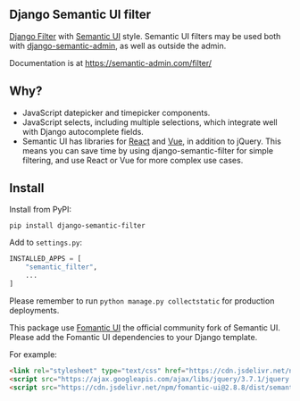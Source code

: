Django Semantic UI filter
------------------------

[Django Filter](https://github.com/carltongibson/django-filter) with [Semantic UI](https://semantic-ui.com/) style. Semantic UI filters may be used both with [django-semantic-admin](https://github.com/globophobe/django-semantic-admin), as well as outside the admin.

Documentation is at https://semantic-admin.com/filter/

Why?
----

* JavaScript datepicker and timepicker components.
* JavaScript selects, including multiple selections, which integrate well with Django autocomplete fields.
* Semantic UI has libraries for [React](https://react.semantic-ui.com/) and [Vue](https://semantic-ui-vue.github.io/#/), in addition to jQuery. This means you can save time by using django-semantic-filter for simple filtering, and use React or Vue for more complex use cases.


Install
-------

Install from PyPI:

```
pip install django-semantic-filter
```

Add to `settings.py`:

```python
INSTALLED_APPS = [
    "semantic_filter",
    ...
]
```

Please remember to run `python manage.py collectstatic` for production deployments.

This package use [Fomantic UI](https://fomantic-ui.com/) the official community fork of Semantic UI. Please add the Fomantic UI dependencies to your Django template.

For example:

```html
<link rel="stylesheet" type="text/css" href="https://cdn.jsdelivr.net/npm/fomantic-ui@2.8.8/dist/semantic.min.css">
<script src="https://ajax.googleapis.com/ajax/libs/jquery/3.7.1/jquery.min.js"></script>
<script src="https://cdn.jsdelivr.net/npm/fomantic-ui@2.8.8/dist/semantic.min.js"></script>
```
